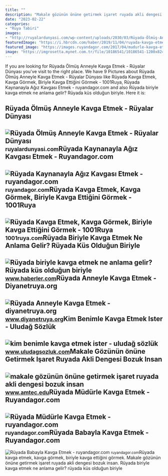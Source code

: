 ```yaml
---
title: ""
description: "Makale gözünün önüne getirmek işaret ruyada akli dengesi bozuk insan"
date: "2023-02-22"
categories:
- "Ruya Tabiri"
images:
- "http://ruyalardunyasi.com/wp-content/uploads/2030/03/Rüyada-Ölmüş-Anneyle-Kavga-Etmek.jpg"
featuredImage: "https://i.hbrcdn.com/haber/2019/11/04/ruyada-kavga-etmek-ne-anlama-gelir-ruyada-kavga-12582447_5360_amp.jpg"
featured_image: "https://images.ruyandagor.com/2017/04/mudurle-kavga-etmek-1907.jpg"
image: "https://imgrosetta.mynet.com.tr/file/10186541/10186541-1200x824.jpg"
---
```


If you are looking for Rüyada Ölmüş Anneyle Kavga Etmek - Rüyalar Dünyası you've visit to the right place. We have 9 Pictures about Rüyada Ölmüş Anneyle Kavga Etmek - Rüyalar Dünyası like Rüyada Kavga Etmek, Kavga Görmek, Biriyle Kavga Ettiğini Görmek - 1001Ruya, Rüyada Kaynanayla Ağız Kavgası Etmek - ruyandagor.com and also Rüyada biriyle kavga etmek ne anlama gelir? Rüyada küs olduğun biriyle. Here it is:

Rüyada Ölmüş Anneyle Kavga Etmek - Rüyalar Dünyası
--------------------------------------------------

 ![Rüyada Ölmüş Anneyle Kavga Etmek - Rüyalar Dünyası](http://ruyalardunyasi.com/wp-content/uploads/2030/03/Rüyada-Ölmüş-Anneyle-Kavga-Etmek.jpg) <small>ruyalardunyasi.com</small>Rüyada Kaynanayla Ağız Kavgası Etmek - Ruyandagor.com
-----------------------------------------------------

 ![Rüyada Kaynanayla Ağız Kavgası Etmek - ruyandagor.com](https://images.ruyandagor.com/2017/04/kaynanayla-kavga-etmek-0031.jpg) <small>ruyandagor.com</small>Rüyada Kavga Etmek, Kavga Görmek, Biriyle Kavga Ettiğini Görmek - 1001Ruya
--------------------------------------------------------------------------

 ![Rüyada Kavga Etmek, Kavga Görmek, Biriyle Kavga Ettiğini Görmek - 1001Ruya](https://1001ruya.com/wp-content/uploads/Ruyada-Kavga-Etmek-Kavga-Gormek-Biriyle-Kavga-Ettigini-Gormek-sevgiliyle-babayla-anneyle-kardesle-ne-demek-diyanet-768x432.jpg) <small>1001ruya.com</small>Rüyada Biriyle Kavga Etmek Ne Anlama Gelir? Rüyada Küs Olduğun Biriyle
----------------------------------------------------------------------

 ![Rüyada biriyle kavga etmek ne anlama gelir? Rüyada küs olduğun biriyle](https://i.hbrcdn.com/haber/2019/11/04/ruyada-kavga-etmek-ne-anlama-gelir-ruyada-kavga-12582447_5360_amp.jpg) <small>www.haberler.com</small>Rüyada Anneyle Kavga Etmek - Diyanetruya.org
--------------------------------------------

 ![Rüyada Anneyle Kavga Etmek - diyanetruya.org](https://www.diyanetruya.org/wp-content/uploads/2021/06/ruyada-anne-gormek-780x470.jpg) <small>www.diyanetruya.org</small>Kim Benimle Kavga Etmek Ister - Uludağ Sözlük
---------------------------------------------

 ![kim benimle kavga etmek ister - uludağ sözlük](https://galeri13.uludagsozluk.com/604/kim-benimle-kavga-etmek-ister_2163844.jpg) <small>www.uludagsozluk.com</small>Makale Gözünün önüne Getirmek Işaret Ruyada Akli Dengesi Bozuk Insan
--------------------------------------------------------------------

 ![makale gözünün önüne getirmek işaret ruyada akli dengesi bozuk insan](https://imgrosetta.mynet.com.tr/file/10186541/10186541-1200x824.jpg) <small>www.amtec.edu</small>Rüyada Müdürle Kavga Etmek - Ruyandagor.com
-------------------------------------------

 ![Rüyada Müdürle Kavga Etmek - ruyandagor.com](https://images.ruyandagor.com/2017/04/mudurle-kavga-etmek-1907.jpg) <small>ruyandagor.com</small>Rüyada Babayla Kavga Etmek - Ruyandagor.com
-------------------------------------------

 ![Rüyada Babayla Kavga Etmek - ruyandagor.com](https://images.ruyandagor.com/2017/04/babayla-kavga-etmek-0214.jpg) <small>ruyandagor.com</small>Rüyada kavga etmek, kavga görmek, biriyle kavga ettiğini görmek. Makale gözünün önüne getirmek işaret ruyada akli dengesi bozuk insan. Rüyada biriyle kavga etmek ne anlama gelir? rüyada küs olduğun biriyle
